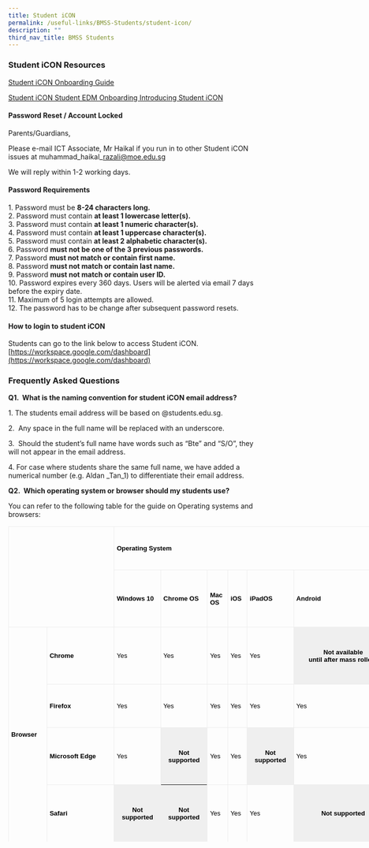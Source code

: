 ```yaml
---
title: Student iCON
permalink: /useful-links/BMSS-Students/student-icon/
description: ""
third_nav_title: BMSS Students
---
```

### Student iCON Resources
[Student iCON Onboarding Guide](/files/Student-iCON-Onboarding-Guide.pdf)

[Student iCON Student EDM Onboarding Introducing Student iCON](/files/Student-iCON-Student-EDM-Onboarding-Introducing-Student-iCON.pdf)

#### Password Reset / Account Locked

Parents/Guardians,  
  
Please e-mail ICT Associate, Mr Haikal if you run in to other Student iCON issues at muhammad\_haikal\_razali@moe.edu.sg  
  
We will reply within 1-2 working days.&nbsp;

#### Password Requirements

1\.  Password must be&nbsp;**8-24 characters long.**<br>
2.  Password must contain&nbsp;**at least 1 lowercase letter(s).**<br>
3.  Password must contain&nbsp;**at least 1 numeric character(s).**<br>
4.  Password must contain&nbsp;**at least 1 uppercase character(s).**<br>
5.  Password must contain&nbsp;**at least 2 alphabetic character(s).**<br>
6.  Password&nbsp;**must not be one of the 3 previous passwords.**<br>
7.  Password&nbsp;**must not match or contain first name.**<br>
8.  Password&nbsp;**must not match or contain last name.**<br>
9.  Password&nbsp;**must not match or contain user ID.**<br>
10.  Password expires every 360 days. Users will be alerted via email 7 days before the expiry date.<br>
11.  Maximum of 5 login attempts are allowed.<br>
12.  The password has to be change after subsequent password resets.

#### How to login to student iCON

Students can go to the link below to access Student iCON.  
[https://workspace.google.com/dashboard](https://workspace.google.com/dashboard)

### Frequently Asked Questions

**Q1.&nbsp; What is the naming convention for student iCON email address?**

1\.  The students email address will be based on @students.edu.sg.  
      
    
2\.  &nbsp;Any space in the full name will be replaced with an underscore.  
      
    
3\.  &nbsp;Should the student’s full name have words such as “Bte” and “S/O”, they will not appear in the email address.  
      
    
4\.  For case where students share the same full name, we have added a numerical number (e.g. Aldan \_Tan\_1) to differentiate their email address.

**Q2.&nbsp; Which operating system or browser should my students use?**  
  

You can refer to the following table for the guide on Operating systems and browsers:
	
<table style="box-sizing: border-box; border-collapse: collapse; color: rgb(0, 0, 0); font-family: Mukta, sans-serif; font-size: medium; font-style: normal; font-variant-ligatures: normal; font-variant-caps: normal; font-weight: 400; letter-spacing: normal; orphans: 2; text-align: start; text-transform: none; white-space: normal; widows: 2; word-spacing: 0px; -webkit-text-stroke-width: 0px; text-decoration-thickness: initial; text-decoration-style: initial; text-decoration-color: initial; width: 780px; height: 640px;" class="ive_eobj_center iveo_table ives_tab_simple3"><tbody style="box-sizing: border-box;" class=""><tr style="box-sizing: border-box; height: 88px;" class=""><td style="box-sizing: border-box; padding: 5px; border: 1px solid rgb(237, 237, 237); width: 214.219px; height: 204px;" width="76" rowspan="2" colspan="2" class="">&nbsp;</td><td style="box-sizing: border-box; padding: 5px; border: 1px solid rgb(237, 237, 237); width: 564.781px; height: 88px;" width="418" colspan="6" class=""><p style="box-sizing: border-box;" class=""><b style="box-sizing: border-box; font-weight: bolder;" class=""><span style="box-sizing: border-box;" class=""><span style="box-sizing: border-box; color: rgb(0, 0, 0); font-family: arial, sans-serif; font-size: small;">Operating System</span></span></b></p></td></tr><tr style="box-sizing: border-box; height: 116px;" class=""><td style="box-sizing: border-box; padding: 5px; border: 1px solid rgb(237, 237, 237); width: 94.5859px; height: 116px;" width="76" class=""><p style="box-sizing: border-box;" class=""><b style="box-sizing: border-box; font-weight: bolder;" class=""><span style="box-sizing: border-box;" class=""><span style="box-sizing: border-box; color: rgb(0, 0, 0); font-family: arial, sans-serif; font-size: small;">Windows 10</span></span></b></p></td><td style="box-sizing: border-box; padding: 5px; border: 1px solid rgb(237, 237, 237); width: 94.5859px; height: 116px;" width="76" class=""><p style="box-sizing: border-box;" class=""><b style="box-sizing: border-box; font-weight: bolder;" class=""><span style="box-sizing: border-box;" class=""><span style="box-sizing: border-box; color: rgb(0, 0, 0); font-family: arial, sans-serif; font-size: small;">Chrome OS</span></span></b></p></td><td style="box-sizing: border-box; padding: 5px; border: 1px solid rgb(237, 237, 237); width: 41.7266px; height: 116px;" width="62" class=""><p style="box-sizing: border-box;" class=""><b style="box-sizing: border-box; font-weight: bolder;" class=""><span style="box-sizing: border-box;" class=""><span style="box-sizing: border-box; color: rgb(0, 0, 0); font-family: arial, sans-serif; font-size: small;">Mac OS</span></span></b></p></td><td style="box-sizing: border-box; padding: 5px; border: 1px solid rgb(237, 237, 237); width: 38.9453px; height: 116px;" width="52" class=""><p style="box-sizing: border-box;" class=""><b style="box-sizing: border-box; font-weight: bolder;" class=""><span style="box-sizing: border-box;" class=""><span style="box-sizing: border-box; color: rgb(0, 0, 0); font-family: arial, sans-serif; font-size: small;">iOS</span></span></b></p></td><td style="box-sizing: border-box; padding: 5px; border: 1px solid rgb(237, 237, 237); width: 94.5859px; height: 116px;" width="76" class=""><p style="box-sizing: border-box;" class=""><b style="box-sizing: border-box; font-weight: bolder;" class=""><span style="box-sizing: border-box;" class=""><span style="box-sizing: border-box; color: rgb(0, 0, 0); font-family: arial, sans-serif; font-size: small;">iPadOS</span></span></b></p></td><td style="box-sizing: border-box; padding: 5px; border: 1px solid rgb(237, 237, 237); width: 200.352px; height: 116px;" width="75" class=""><p style="box-sizing: border-box;" class=""><b style="box-sizing: border-box; font-weight: bolder;" class=""><span style="box-sizing: border-box;" class=""><span style="box-sizing: border-box; color: rgb(0, 0, 0); font-family: arial, sans-serif; font-size: small;">Android</span></span></b></p></td></tr><tr style="box-sizing: border-box; height: 116px;" class=""><td style="box-sizing: border-box; padding: 5px; border: 1px solid rgb(237, 237, 237); width: 77.8984px; height: 436px;" width="19" rowspan="4" class=""><p style="box-sizing: border-box;" class=""><span style="box-sizing: border-box; color: rgb(0, 0, 0); font-family: arial, sans-serif; font-size: small;"><b style="box-sizing: border-box; font-weight: bolder;" class=""><span style="box-sizing: border-box;" class="">Browser</span></b><b style="box-sizing: border-box; font-weight: bolder;" class=""></b></span></p></td><td style="box-sizing: border-box; padding: 5px; border: 1px solid rgb(237, 237, 237); width: 136.32px; height: 116px;" width="56" class=""><p style="box-sizing: border-box;" class=""><b style="box-sizing: border-box; font-weight: bolder;" class=""><span style="box-sizing: border-box;" class=""><span style="box-sizing: border-box; color: rgb(0, 0, 0); font-family: arial, sans-serif; font-size: small;">Chrome</span></span></b></p></td><td style="box-sizing: border-box; padding: 5px; border: 1px solid rgb(237, 237, 237); width: 94.5859px; height: 116px;" width="76" class=""><p style="box-sizing: border-box;" class=""><span style="box-sizing: border-box;" class=""><span style="box-sizing: border-box; color: rgb(0, 0, 0); font-family: arial, sans-serif; font-size: small;">Yes</span></span></p></td><td style="box-sizing: border-box; padding: 5px; border: 1px solid rgb(237, 237, 237); width: 94.5859px; height: 116px;" width="76" class=""><p style="box-sizing: border-box;" class=""><span style="box-sizing: border-box;" class=""><span style="box-sizing: border-box; color: rgb(0, 0, 0); font-family: arial, sans-serif; font-size: small;">Yes</span></span></p></td><td style="box-sizing: border-box; padding: 5px; border: 1px solid rgb(237, 237, 237); width: 41.7266px; height: 116px;" width="62" class=""><p style="box-sizing: border-box;" class=""><span style="box-sizing: border-box;" class=""><span style="box-sizing: border-box; color: rgb(0, 0, 0); font-family: arial, sans-serif; font-size: small;">Yes</span></span></p></td><td style="box-sizing: border-box; padding: 5px; border: 1px solid rgb(237, 237, 237); width: 38.9453px; height: 116px;" width="52" class=""><p style="box-sizing: border-box;" class=""><span style="box-sizing: border-box;" class=""><span style="box-sizing: border-box; color: rgb(0, 0, 0); font-family: arial, sans-serif; font-size: small;">Yes</span></span></p></td><td style="box-sizing: border-box; padding: 5px; border: 1px solid rgb(237, 237, 237); width: 94.5859px; height: 116px;" width="76" class=""><p style="box-sizing: border-box;" class=""><span style="box-sizing: border-box;" class=""><span style="box-sizing: border-box; color: rgb(0, 0, 0); font-family: arial, sans-serif; font-size: small;">Yes</span></span></p></td><th style="box-sizing: border-box; padding: 5px; background-color: rgb(239, 239, 239); width: 200.352px; height: 116px;"><p style="box-sizing: border-box;" class=""><span style="box-sizing: border-box; color: rgb(0, 0, 0); font-family: arial, sans-serif; font-size: small;"><span style="box-sizing: border-box;" class="">Not available until&nbsp;after&nbsp;mass&nbsp;</span>rollout</span></p></th></tr><tr style="box-sizing: border-box; height: 88px;" class=""><td style="box-sizing: border-box; padding: 5px; border: 1px solid rgb(237, 237, 237); width: 136.32px; height: 88px;" width="56" class=""><p style="box-sizing: border-box;" class=""><b style="box-sizing: border-box; font-weight: bolder;" class=""><span style="box-sizing: border-box;" class=""><span style="box-sizing: border-box; color: rgb(0, 0, 0); font-family: arial, sans-serif; font-size: small;">Firefox</span></span></b></p></td><td style="box-sizing: border-box; padding: 5px; border: 1px solid rgb(237, 237, 237); width: 94.5859px; height: 88px;" width="76" class=""><p style="box-sizing: border-box;" class=""><span style="box-sizing: border-box;" class=""><span style="box-sizing: border-box; color: rgb(0, 0, 0); font-family: arial, sans-serif; font-size: small;">Yes</span></span></p></td><td style="box-sizing: border-box; padding: 5px; border: 1px solid rgb(237, 237, 237); width: 94.5859px; height: 88px;" width="76" class=""><p style="box-sizing: border-box;" class=""><span style="box-sizing: border-box;" class=""><span style="box-sizing: border-box; color: rgb(0, 0, 0); font-family: arial, sans-serif; font-size: small;">Yes</span></span></p></td><td style="box-sizing: border-box; padding: 5px; border: 1px solid rgb(237, 237, 237); width: 41.7266px; height: 88px;" width="62" class=""><p style="box-sizing: border-box;" class=""><span style="box-sizing: border-box;" class=""><span style="box-sizing: border-box; color: rgb(0, 0, 0); font-family: arial, sans-serif; font-size: small;">Yes</span></span></p></td><td style="box-sizing: border-box; padding: 5px; border: 1px solid rgb(237, 237, 237); width: 38.9453px; height: 88px;" width="52" class=""><p style="box-sizing: border-box;" class=""><span style="box-sizing: border-box;" class=""><span style="box-sizing: border-box; color: rgb(0, 0, 0); font-family: arial, sans-serif; font-size: small;">Yes</span></span></p></td><td style="box-sizing: border-box; padding: 5px; border: 1px solid rgb(237, 237, 237); width: 94.5859px; height: 88px;" width="76" class=""><p style="box-sizing: border-box;" class=""><span style="box-sizing: border-box;" class=""><span style="box-sizing: border-box; color: rgb(0, 0, 0); font-family: arial, sans-serif; font-size: small;">Yes</span></span></p></td><td style="box-sizing: border-box; padding: 5px; border: 1px solid rgb(237, 237, 237); width: 200.352px; height: 88px;" width="75" class=""><p style="box-sizing: border-box;" class=""><span style="box-sizing: border-box;" class=""><span style="box-sizing: border-box; color: rgb(0, 0, 0); font-family: arial, sans-serif; font-size: small;">Yes</span></span></p></td></tr><tr style="box-sizing: border-box; height: 116px;" class=""><td style="box-sizing: border-box; padding: 5px; border: 1px solid rgb(237, 237, 237); width: 136.32px; height: 116px;" width="56" class=""><p style="box-sizing: border-box;" class=""><span style="box-sizing: border-box; color: rgb(0, 0, 0); font-family: arial, sans-serif; font-size: small;"><b style="box-sizing: border-box; font-weight: bolder;" class=""><span style="box-sizing: border-box;" class="">Microsoft&nbsp;</span></b><b style="box-sizing: border-box; font-weight: bolder;" class=""><span style="box-sizing: border-box;" class="">Edge</span></b></span></p></td><td style="box-sizing: border-box; padding: 5px; border: 1px solid rgb(237, 237, 237); width: 94.5859px; height: 116px;" width="76" class=""><p style="box-sizing: border-box;" class=""><span style="box-sizing: border-box;" class=""><span style="box-sizing: border-box; color: rgb(0, 0, 0); font-family: arial, sans-serif; font-size: small;">Yes</span></span></p></td><th style="box-sizing: border-box; padding: 5px; background-color: rgb(239, 239, 239); width: 94.5859px; height: 116px;"><p style="box-sizing: border-box;" class=""><span style="box-sizing: border-box;" class=""><span style="box-sizing: border-box; color: rgb(0, 0, 0); font-family: arial, sans-serif; font-size: small;">Not supported</span></span></p></th><td style="box-sizing: border-box; padding: 5px; border: 1px solid rgb(237, 237, 237); width: 41.7266px; height: 116px;" width="62" class=""><p style="box-sizing: border-box;" class=""><span style="box-sizing: border-box;" class=""><span style="box-sizing: border-box; color: rgb(0, 0, 0); font-family: arial, sans-serif; font-size: small;">Yes</span></span></p></td><td style="box-sizing: border-box; padding: 5px; border: 1px solid rgb(237, 237, 237); width: 38.9453px; height: 116px;" width="52" class=""><p style="box-sizing: border-box;" class=""><span style="box-sizing: border-box;" class=""><span style="box-sizing: border-box; color: rgb(0, 0, 0); font-family: arial, sans-serif; font-size: small;">Yes</span></span></p></td><th style="box-sizing: border-box; padding: 5px; background-color: rgb(239, 239, 239); width: 94.5859px; height: 116px;"><p style="box-sizing: border-box;" class=""><span style="box-sizing: border-box;" class=""><span style="box-sizing: border-box; color: rgb(0, 0, 0); font-family: arial, sans-serif; font-size: small;">Not supported</span></span></p></th><td style="box-sizing: border-box; padding: 5px; border: 1px solid rgb(237, 237, 237); width: 200.352px; height: 116px;" width="75" class=""><p style="box-sizing: border-box;" class=""><span style="box-sizing: border-box;" class=""><span style="box-sizing: border-box; color: rgb(0, 0, 0); font-family: arial, sans-serif; font-size: small;">Yes</span></span></p></td></tr><tr style="box-sizing: border-box; height: 116px;" class=""><td style="box-sizing: border-box; padding: 5px; border: 1px solid rgb(237, 237, 237); width: 136.32px; height: 116px;" width="56" class=""><p style="box-sizing: border-box;" class=""><b style="box-sizing: border-box; font-weight: bolder;" class=""><span style="box-sizing: border-box;" class=""><span style="box-sizing: border-box; color: rgb(0, 0, 0); font-family: arial, sans-serif; font-size: small;">Safari</span></span></b></p></td><th style="box-sizing: border-box; padding: 5px; background-color: rgb(239, 239, 239); width: 94.5859px; height: 116px;"><p style="box-sizing: border-box;" class=""><span style="box-sizing: border-box;" class=""><span style="box-sizing: border-box; color: rgb(0, 0, 0); font-family: arial, sans-serif; font-size: small;">Not supported</span></span></p></th><th style="box-sizing: border-box; padding: 5px; background-color: rgb(239, 239, 239); width: 94.5859px; height: 116px;"><p style="box-sizing: border-box;" class=""><span style="box-sizing: border-box;" class=""><span style="box-sizing: border-box; color: rgb(0, 0, 0); font-family: arial, sans-serif; font-size: small;">Not supported</span></span></p></th><td style="box-sizing: border-box; padding: 5px; border: 1px solid rgb(237, 237, 237); width: 41.7266px; height: 116px;" width="62" class=""><p style="box-sizing: border-box;" class=""><span style="box-sizing: border-box;" class=""><span style="box-sizing: border-box; color: rgb(0, 0, 0); font-family: arial, sans-serif; font-size: small;">Yes</span></span></p></td><td style="box-sizing: border-box; padding: 5px; border: 1px solid rgb(237, 237, 237); width: 38.9453px; height: 116px;" width="52" class=""><p style="box-sizing: border-box;" class=""><span style="box-sizing: border-box;" class=""><span style="box-sizing: border-box; color: rgb(0, 0, 0); font-family: arial, sans-serif; font-size: small;">Yes</span></span></p></td><td style="box-sizing: border-box; padding: 5px; border: 1px solid rgb(237, 237, 237); width: 94.5859px; height: 116px;" width="76" class=""><p style="box-sizing: border-box;" class=""><span style="box-sizing: border-box;" class=""><span style="box-sizing: border-box; color: rgb(0, 0, 0); font-family: arial, sans-serif; font-size: small;">Yes</span></span></p></td><th style="box-sizing: border-box; padding: 5px; background-color: rgb(239, 239, 239); width: 200.352px; height: 116px;"><p style="box-sizing: border-box;" class=""><span style="box-sizing: border-box;" class=""><span style="box-sizing: border-box; color: rgb(0, 0, 0); font-family: arial, sans-serif; font-size: small;">Not supported</span></span></p></th></tr></tbody></table>